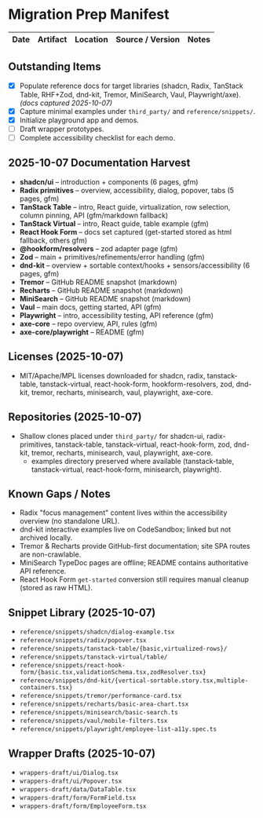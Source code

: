 # Migration Prep Manifest

| Date | Artifact | Location | Source / Version | Notes |
| --- | --- | --- | --- | --- |

## Outstanding Items
- [x] Populate reference docs for target libraries (shadcn, Radix, TanStack Table, RHF+Zod, dnd-kit, Tremor, MiniSearch, Vaul, Playwright/axe). *(docs captured 2025-10-07)*
- [x] Capture minimal examples under `third_party/` and `reference/snippets/`.
- [x] Initialize playground app and demos.
- [ ] Draft wrapper prototypes.
- [ ] Complete accessibility checklist for each demo.

## 2025-10-07 Documentation Harvest
- **shadcn/ui** – introduction + components (6 pages, gfm)
- **Radix primitives** – overview, accessibility, dialog, popover, tabs (5 pages, gfm)
- **TanStack Table** – intro, React guide, virtualization, row selection, column pinning, API (gfm/markdown fallback)
- **TanStack Virtual** – intro, React guide, table example (gfm)
- **React Hook Form** – docs set captured (get-started stored as html fallback, others gfm)
- **@hookform/resolvers** – zod adapter page (gfm)
- **Zod** – main + primitives/refinements/error handling (gfm)
- **dnd-kit** – overview + sortable context/hooks + sensors/accessibility (6 pages, gfm)
- **Tremor** – GitHub README snapshot (markdown)
- **Recharts** – GitHub README snapshot (markdown)
- **MiniSearch** – GitHub README snapshot (markdown)
- **Vaul** – main docs, getting started, API (gfm)
- **Playwright** – intro, accessibility testing, API reference (gfm)
- **axe-core** – repo overview, API, rules (gfm)
- **axe-core/playwright** – README (gfm)

## Licenses (2025-10-07)
- MIT/Apache/MPL licenses downloaded for shadcn, radix, tanstack-table, tanstack-virtual, react-hook-form, hookform-resolvers, zod, dnd-kit, tremor, recharts, minisearch, vaul, playwright, axe-core.

## Repositories (2025-10-07)
- Shallow clones placed under `third_party/` for shadcn-ui, radix-primitives, tanstack-table, tanstack-virtual, react-hook-form, zod, dnd-kit, tremor, recharts, minisearch, vaul, playwright, axe-core.
  - examples directory preserved where available (tanstack-table, tanstack-virtual, react-hook-form, minisearch, playwright).

## Known Gaps / Notes
- Radix "focus management" content lives within the accessibility overview (no standalone URL).
- dnd-kit interactive examples live on CodeSandbox; linked but not archived locally.
- Tremor & Recharts provide GitHub-first documentation; site SPA routes are non-crawlable.
- MiniSearch TypeDoc pages are offline; README contains authoritative API reference.
- React Hook Form `get-started` conversion still requires manual cleanup (stored as raw HTML).

## Snippet Library (2025-10-07)
- `reference/snippets/shadcn/dialog-example.tsx`
- `reference/snippets/radix/popover.tsx`
- `reference/snippets/tanstack-table/{basic,virtualized-rows}/`
- `reference/snippets/tanstack-virtual/table/`
- `reference/snippets/react-hook-form/{basic.tsx,validationSchema.tsx,zodResolver.tsx}`
- `reference/snippets/dnd-kit/{vertical-sortable.story.tsx,multiple-containers.tsx}`
- `reference/snippets/tremor/performance-card.tsx`
- `reference/snippets/recharts/basic-area-chart.tsx`
- `reference/snippets/minisearch/basic-search.ts`
- `reference/snippets/vaul/mobile-filters.tsx`
- `reference/snippets/playwright/employee-list-a11y.spec.ts`

## Wrapper Drafts (2025-10-07)
- `wrappers-draft/ui/Dialog.tsx`
- `wrappers-draft/ui/Popover.tsx`
- `wrappers-draft/data/DataTable.tsx`
- `wrappers-draft/form/FormField.tsx`
- `wrappers-draft/form/EmployeeForm.tsx`
